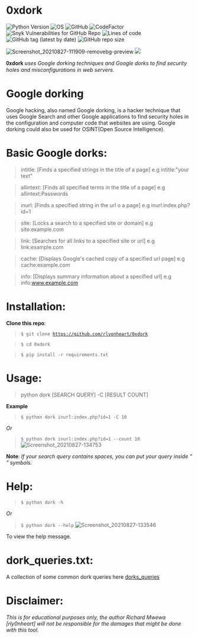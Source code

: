 # 0xdork

![Python Version](https://img.shields.io/badge/python-3.x-blue?style=flat&logo=python)
![OS](https://img.shields.io/badge/OS-GNU%2FLinux-red?style=flat&logo=linux)
![GitHub](https://img.shields.io/github/license/rlyonheart/0xdork?ystyle=flat)
![CodeFactor](https://www.codefactor.io/repository/github/rlyonheart/0xdork/badge)
![Snyk Vulnerabilities for GitHub Repo](https://img.shields.io/snyk/vulnerabilities/github/rlyonheart/0xdork)
![Lines of code](https://img.shields.io/tokei/lines/github/rlyonheart/0xdork)
![GitHub tag (latest by date)](https://img.shields.io/github/v/tag/rlyonheart/0xdork)
![GitHub repo size](https://img.shields.io/github/repo-size/rlyonheart/0xdork)


![Screenshot_20210827-111909-removebg-preview](https://user-images.githubusercontent.com/74001397/131107876-db415339-0c1d-4876-8665-fe9b76c4518c.png)
<a href="https://asciinema.org/a/uvffWkMqiBX1bZ4f67eDfkskS" target="_blank"><img src="https://asciinema.org/a/uvffWkMqiBX1bZ4f67eDfkskS.svg" /></a>

 𝟎𝐱𝐝𝐨𝐫𝐤 *uses Google dorking techniques and Google dorks to find security holes and misconfigurations in web servers*.

 
 # Google dorking
 Google hacking, also named Google dorking, is a hacker technique that uses Google Search and other Google applications to find security holes in the configuration and computer code that websites are using. Google dorking could also be used for OSINT(Open Source Intelligence).
 
 # Basic Google dorks:
> intitle:    [Finds a specified strings in the title of a page]  e.g intitle:"your text"

> allintext:  [Finds all specified terms in the title of a page]  e.g allintext:Passwords

> inurl:      [Finds a specified string in the url o a page]      e.g inurl:index.php?id=1

> site:       [Locks a search to a specified site or domain]      e.g site:example.com

> link:       [Searches for all links to a specified site or url] e.g link:example.com

> cache:      [Displays Google's cached copy of a specified url page] e.g cache:example.com

> info:      [Displays summary information about a specified url]  e.g info:www.example.com

# Installation:
**Clone this repo**:
> <code>$ git clone https://github.com/rlyonheart/0xdork</code>

> <code>$ cd 0xdork</code>

> <code>$ pip install -r requirements.txt</code>

# Usage:

> python dork [SEARCH QUERY] -C [RESULT COUNT]

**Example** 
> <code>$ python dork inurl:index.php?id=1 -C 10</code>

*Or*
> <code>$ python dork inurl:index.php?id=1 --count 10</code>
  ![Screenshot_20210827-134753](https://user-images.githubusercontent.com/74001397/131123053-4048e715-1e8c-40c7-a4ad-b1ca9c3ccb38.jpg)

**Note**: 
*If your search query contains spaces, you can put your query inside " " symbols.*
  
# Help:
> <code>$ python dork -h</code>

*Or*
> <code>$ python dork --help</code>
![Screenshot_20210827-133546](https://user-images.githubusercontent.com/74001397/131123277-8e7cb714-4be2-47d5-a926-1931941fd9d5.jpg)


To view the help message. 

# dork_queries.txt:
A collection of some common dork queries here [dorks_queries](https://github.com/rlyonheart/0xdork/blob/master/dork_queries.txt)



  
  # Disclaimer:
  *This is for educational purposes only, the author Richard Mwewa [rly0nheart] will not be responsible for the damages that might be done with this tool.*
  
  

 




